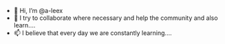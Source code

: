 - 👋 Hi, I’m @a-leex
- 💞️ I try to collaborate where necessary and help the community and also learn....
- 📫 I believe that every day we are constantly learning....
<!---
a-leex/a-leex is a ✨ special ✨ repository because its `README.md` (this file) appears on your GitHub profile.
You can click the Preview link to take a look at your changes.
--->
